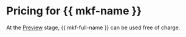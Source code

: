 # Pricing for {{ mkf-name }}

At the [Preview](../overview/concepts/launch-stages.md) stage, {{  mkf-full-name }} can be used free of charge.

